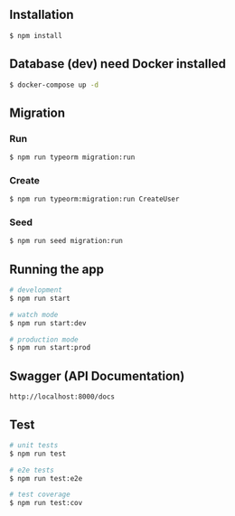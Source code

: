 ## Installation

```bash
$ npm install
```
## Database (dev) need Docker installed

```bash
$ docker-compose up -d
```
## Migration

### Run
```bash
$ npm run typeorm migration:run
```
### Create
```bash
$ npm run typeorm:migration:run CreateUser
```

### Seed

```bash
$ npm run seed migration:run
```
## Running the app

```bash
# development
$ npm run start

# watch mode
$ npm run start:dev

# production mode
$ npm run start:prod
```

## Swagger (API Documentation)

```
http://localhost:8000/docs
```


## Test

```bash
# unit tests
$ npm run test

# e2e tests
$ npm run test:e2e

# test coverage
$ npm run test:cov
```
